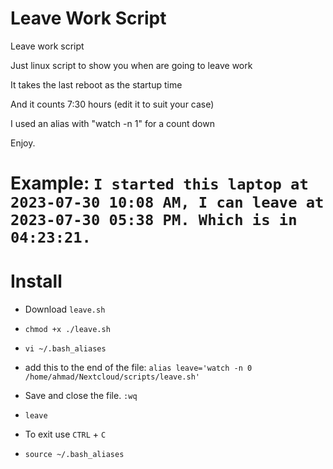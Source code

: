 # Leave Work Script
Leave work script

Just linux script to show you when are going to leave work

It takes the last reboot as the startup time

And it counts 7:30 hours (edit it to suit your case)

I used an alias with "watch -n 1" for a count down

Enjoy.



# Example: ```I started this laptop at 2023-07-30 10:08 AM, I can leave at 2023-07-30 05:38 PM. Which is in 04:23:21.```



# Install
- Download `leave.sh`
- `chmod +x ./leave.sh`
- `vi ~/.bash_aliases`
- add this to the end of the file: `alias leave='watch -n 0 /home/ahmad/Nextcloud/scripts/leave.sh'`
- Save and close the file. `:wq`
- `leave`

- To exit use `CTRL` + `C`
- `source ~/.bash_aliases`
